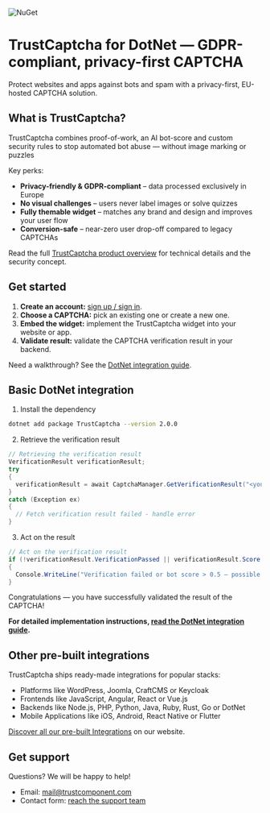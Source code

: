 ![NuGet](https://img.shields.io/nuget/v/trustcaptcha)

# TrustCaptcha for DotNet — GDPR-compliant, privacy-first CAPTCHA

Protect websites and apps against bots and spam with a privacy-first, EU-hosted CAPTCHA solution.


## What is TrustCaptcha?

TrustCaptcha combines proof-of-work, an AI bot-score and custom security rules to stop automated bot abuse — without image marking or puzzles

Key perks:
- **Privacy-friendly & GDPR-compliant** – data processed exclusively in Europe
- **No visual challenges** – users never label images or solve quizzes
- **Fully themable widget** – matches any brand and design and improves your user flow
- **Conversion-safe** – near-zero user drop-off compared to legacy CAPTCHAs

Read the full [TrustCaptcha product overview](https://www.trustcomponent.com/en/products/captcha) for technical details and the security concept.


## Get started

1. **Create an account:** [sign up / sign in](https://id.trustcomponent.com/en/signup).
2. **Choose a CAPTCHA:** pick an existing one or create a new one.
3. **Embed the widget:** implement the TrustCaptcha widget into your website or app.
4. **Validate result:** validate the CAPTCHA verification result in your backend.

Need a walkthrough? See the [DotNet integration guide](https://www.trustcomponent.com/en/products/captcha/integrations/dotnet-captcha).


## Basic DotNet integration

1. Install the dependency
```bash
dotnet add package TrustCaptcha --version 2.0.0
```

2. Retrieve the verification result
```c#
// Retrieving the verification result
VerificationResult verificationResult;
try
{
  verificationResult = await CaptchaManager.GetVerificationResult("<your_secret_key>", "<verification_token_from_your_client>");
}
catch (Exception ex)
{
  // Fetch verification result failed - handle error
}
```

3. Act on the result
```c#
// Act on the verification result
if (!verificationResult.VerificationPassed || verificationResult.Score > 0.5)
{
  Console.WriteLine("Verification failed or bot score > 0.5 – possible automated request.");
}
```

Congratulations — you have successfully validated the result of the CAPTCHA!

**For detailed implementation instructions, [read the DotNet integration guide](https://www.trustcomponent.com/en/products/captcha/integrations/dotnet-captcha).**


## Other pre-built integrations

TrustCaptcha ships ready-made integrations for popular stacks:
- Platforms like WordPress, Joomla, CraftCMS or Keycloak
- Frontends like JavaScript, Angular, React or Vue.js
- Backends like Node.js, PHP, Python, Java, Ruby, Rust, Go or DotNet
- Mobile Applications like iOS, Android, React Native or Flutter

[Discover all our pre-built Integrations](https://www.trustcomponent.com/en/products/captcha/integrations) on our website.


## Get support

Questions? We will be happy to help!
- Email: [mail@trustcomponent.com](mailto:mail@trustcomponent.com)
- Contact form: [reach the support team](https://www.trustcomponent.com/en/contact-us)
